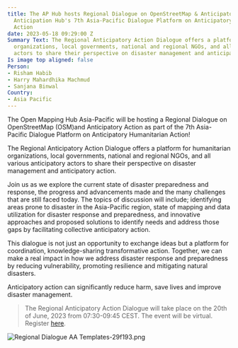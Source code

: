 ```yaml
---
title: The AP Hub hosts Regional Dialogue on OpenStreetMap & Anticipatory Action at
  Anticipation Hub's 7th Asia-Pacific Dialogue Platform on Anticipatory Humanitarian
  Action
date: 2023-05-18 09:29:00 Z
Summary Text: The Regional Anticipatory Action Dialogue offers a platform for humanitarian
  organizations, local governments, national and regional NGOs, and all various anticipatory
  actors to share their perspective on disaster management and anticipatory action.
Is image top aligned: false
Person:
- Risham Habib
- Harry Mahardhika Machmud
- Sanjana Binwal
Country:
- Asia Pacific
---
```


The Open Mapping Hub Asia-Pacific will be hosting a Regional Dialogue on OpenStreetMap (OSM)and Anticipatory Action as part of the 7th Asia-Pacific Dialogue Platform on Anticipatory Humanitarian Action! 

The Regional Anticipatory Action Dialogue offers a platform for humanitarian organizations, local governments, national and regional NGOs, and all various anticipatory actors to share their perspective on disaster management and anticipatory action.

Join us as we explore the current state of disaster preparedness and response, the progress and advancements made and the many challenges that are still faced today. The topics of discussion will include; identifying areas prone to disaster in the Asia-Pacific region, state of mapping and data utilization for disaster response and preparedness, and innovative approaches and proposed solutions to identify needs and address those gaps by facilitating collective anticipatory action.

This dialogue is not just an opportunity to exchange ideas but a platform for coordination, knowledge-sharing transformative action. Together, we can make a real impact in how we address disaster response and preparedness by reducing vulnerability, promoting resilience and mitigating natural disasters. 

Anticipatory action can significantly reduce harm, save lives and improve disaster management. 

> The Regional Anticipatory Action Dialogue will take place on the 20th of June, 2023 from  07:30-09:45 CEST. The event will be virtual. Register [here](https://us02web.zoom.us/meeting/register/tZEldu-rrzIjE9A2ET7v0yaTqhA55dl9c_u2#/registration).

![Regional Dialogue AA Templates-29f193.png](/uploads/Regional%20Dialogue%20AA%20Templates-29f193.png)
